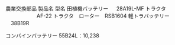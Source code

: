 農業交換部品 製品名 型名 田植機バッテリー 　 28A19L-MF トラクタ  
　　　　　　AF-22 トラクタ　ローター　RSB1604 軽トラバッテリー  
　38B19R  

コンバインバッテリー 55B24L：10,238